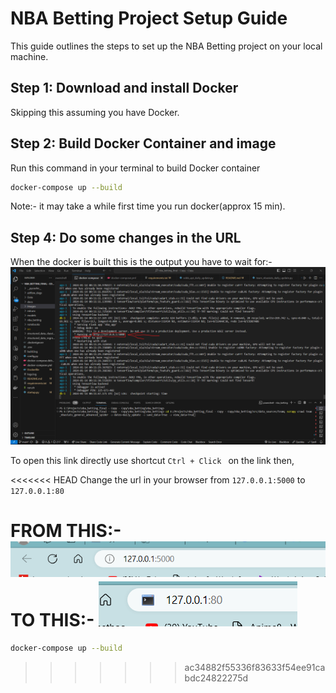 # NBA Betting Project Setup Guide

This guide outlines the steps to set up the NBA Betting project on your local machine.

## Step 1: Download and install Docker

Skipping this assuming you have Docker.

## Step 2: Build Docker Container and image

Run this command in your terminal to build Docker container

```bash
docker-compose up --build
```

Note:- it may take a while first time you run docker(approx 15 min).

## Step 4: Do some changes in the URL

When the docker is built this is the output you have to wait for:-
![Output](images/vs_link.png)

To open this link directly use shortcut `Ctrl + Click ` on the link then,

<<<<<<< HEAD
Change the url in your browser from `127.0.0.1:5000` to `127.0.0.1:80`

FROM THIS:-
![Original URL](images/Original_URL.png)
TO THIS:-
![Change URL](images/URL_Change.png)
=======
```bash
docker-compose up --build
```

>>>>>>> ac34882f55336f83633f54ee91cabdc24822275d
